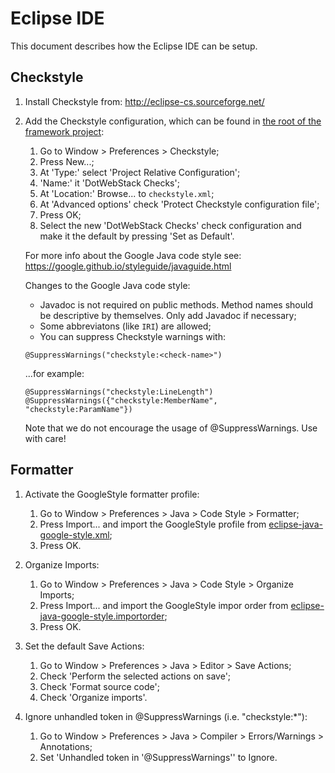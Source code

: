 # Eclipse IDE

This document describes how the Eclipse IDE can be setup.

## Checkstyle

1. Install Checkstyle from: http://eclipse-cs.sourceforge.net/

1. Add the Checkstyle configuration, which can be found in [the root of the framework project](https://github.com/dotwebstack/dotwebstack-framework/blob/master/checkstyle.xml):
   1. Go to Window > Preferences > Checkstyle;
   1. Press New...;
   1. At 'Type:' select 'Project Relative Configuration';
   1. 'Name:' it 'DotWebStack Checks';
   1. At 'Location:' Browse... to `checkstyle.xml`;
   1. At 'Advanced options' check 'Protect Checkstyle configuration file';
   1. Press OK;
   1. Select the new 'DotWebStack Checks' check configuration and make it the default by pressing 'Set as Default'.

   For more info about the Google Java code style see:
   https://google.github.io/styleguide/javaguide.html

   Changes to the Google Java code style:
   * Javadoc is not required on public methods. Method names should be descriptive by themselves. Only add Javadoc if necessary;
   * Some abbreviatons (like `IRI`) are allowed;
   * You can suppress Checkstyle warnings with:

    ```
    @SuppressWarnings("checkstyle:<check-name>")
    ```

    ...for example:

    ```
    @SuppressWarnings("checkstyle:LineLength")
    @SuppressWarnings({"checkstyle:MemberName", "checkstyle:ParamName"})
    ```
    Note that we do not encourage the usage of @SuppressWarnings. Use with care!

## Formatter

1. Activate the GoogleStyle formatter profile:
   1. Go to Window > Preferences > Java > Code Style > Formatter;
   1. Press Import... and import the GoogleStyle profile from [eclipse-java-google-style.xml](checkstyle/eclipse-java-google-style.xml);
   1. Press OK.

1. Organize Imports:
   1. Go to Window > Preferences > Java > Code Style > Organize Imports;
   1. Press Import... and import the GoogleStyle impor order from [eclipse-java-google-style.importorder](checkstyle/eclipse-java-google-style.importorder);
   1. Press OK.

1. Set the default Save Actions:
   1. Go to Window > Preferences > Java > Editor > Save Actions;
   1. Check 'Perform the selected actions on save';
   1. Check 'Format source code';
   1. Check 'Organize imports'.

1. Ignore unhandled token in @SuppressWarnings (i.e. "checkstyle:*"):
   1. Go to Window > Preferences > Java > Compiler > Errors/Warnings > Annotations;
   1. Set 'Unhandled token in '@SuppressWarnings'' to Ignore.
